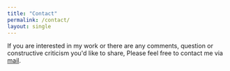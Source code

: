 ```yaml
---
title: "Contact"
permalink: /contact/
layout: single
---
```


If you are interested in my work or there are any comments, question or constructive criticism you'd like to share, Please feel free to contact me via [mail](mailto:bbang2358@gmail.com).

